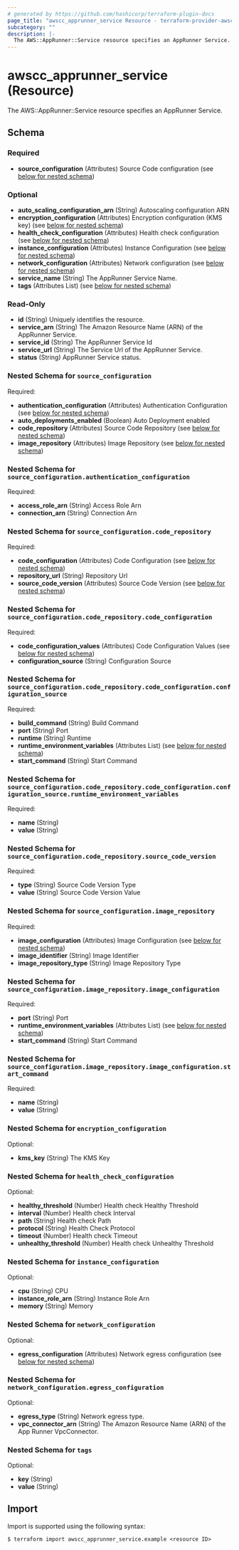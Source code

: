 ```yaml
---
# generated by https://github.com/hashicorp/terraform-plugin-docs
page_title: "awscc_apprunner_service Resource - terraform-provider-awscc"
subcategory: ""
description: |-
  The AWS::AppRunner::Service resource specifies an AppRunner Service.
---
```


# awscc_apprunner_service (Resource)

The AWS::AppRunner::Service resource specifies an AppRunner Service.



<!-- schema generated by tfplugindocs -->
## Schema

### Required

- **source_configuration** (Attributes) Source Code configuration (see [below for nested schema](#nestedatt--source_configuration))

### Optional

- **auto_scaling_configuration_arn** (String) Autoscaling configuration ARN
- **encryption_configuration** (Attributes) Encryption configuration (KMS key) (see [below for nested schema](#nestedatt--encryption_configuration))
- **health_check_configuration** (Attributes) Health check configuration (see [below for nested schema](#nestedatt--health_check_configuration))
- **instance_configuration** (Attributes) Instance Configuration (see [below for nested schema](#nestedatt--instance_configuration))
- **network_configuration** (Attributes) Network configuration (see [below for nested schema](#nestedatt--network_configuration))
- **service_name** (String) The AppRunner Service Name.
- **tags** (Attributes List) (see [below for nested schema](#nestedatt--tags))

### Read-Only

- **id** (String) Uniquely identifies the resource.
- **service_arn** (String) The Amazon Resource Name (ARN) of the AppRunner Service.
- **service_id** (String) The AppRunner Service Id
- **service_url** (String) The Service Url of the AppRunner Service.
- **status** (String) AppRunner Service status.

<a id="nestedatt--source_configuration"></a>
### Nested Schema for `source_configuration`

Required:

- **authentication_configuration** (Attributes) Authentication Configuration (see [below for nested schema](#nestedatt--source_configuration--authentication_configuration))
- **auto_deployments_enabled** (Boolean) Auto Deployment enabled
- **code_repository** (Attributes) Source Code Repository (see [below for nested schema](#nestedatt--source_configuration--code_repository))
- **image_repository** (Attributes) Image Repository (see [below for nested schema](#nestedatt--source_configuration--image_repository))

<a id="nestedatt--source_configuration--authentication_configuration"></a>
### Nested Schema for `source_configuration.authentication_configuration`

Required:

- **access_role_arn** (String) Access Role Arn
- **connection_arn** (String) Connection Arn


<a id="nestedatt--source_configuration--code_repository"></a>
### Nested Schema for `source_configuration.code_repository`

Required:

- **code_configuration** (Attributes) Code Configuration (see [below for nested schema](#nestedatt--source_configuration--code_repository--code_configuration))
- **repository_url** (String) Repository Url
- **source_code_version** (Attributes) Source Code Version (see [below for nested schema](#nestedatt--source_configuration--code_repository--source_code_version))

<a id="nestedatt--source_configuration--code_repository--code_configuration"></a>
### Nested Schema for `source_configuration.code_repository.code_configuration`

Required:

- **code_configuration_values** (Attributes) Code Configuration Values (see [below for nested schema](#nestedatt--source_configuration--code_repository--code_configuration--code_configuration_values))
- **configuration_source** (String) Configuration Source

<a id="nestedatt--source_configuration--code_repository--code_configuration--code_configuration_values"></a>
### Nested Schema for `source_configuration.code_repository.code_configuration.configuration_source`

Required:

- **build_command** (String) Build Command
- **port** (String) Port
- **runtime** (String) Runtime
- **runtime_environment_variables** (Attributes List) (see [below for nested schema](#nestedatt--source_configuration--code_repository--code_configuration--configuration_source--runtime_environment_variables))
- **start_command** (String) Start Command

<a id="nestedatt--source_configuration--code_repository--code_configuration--configuration_source--runtime_environment_variables"></a>
### Nested Schema for `source_configuration.code_repository.code_configuration.configuration_source.runtime_environment_variables`

Required:

- **name** (String)
- **value** (String)




<a id="nestedatt--source_configuration--code_repository--source_code_version"></a>
### Nested Schema for `source_configuration.code_repository.source_code_version`

Required:

- **type** (String) Source Code Version Type
- **value** (String) Source Code Version Value



<a id="nestedatt--source_configuration--image_repository"></a>
### Nested Schema for `source_configuration.image_repository`

Required:

- **image_configuration** (Attributes) Image Configuration (see [below for nested schema](#nestedatt--source_configuration--image_repository--image_configuration))
- **image_identifier** (String) Image Identifier
- **image_repository_type** (String) Image Repository Type

<a id="nestedatt--source_configuration--image_repository--image_configuration"></a>
### Nested Schema for `source_configuration.image_repository.image_configuration`

Required:

- **port** (String) Port
- **runtime_environment_variables** (Attributes List) (see [below for nested schema](#nestedatt--source_configuration--image_repository--image_configuration--runtime_environment_variables))
- **start_command** (String) Start Command

<a id="nestedatt--source_configuration--image_repository--image_configuration--runtime_environment_variables"></a>
### Nested Schema for `source_configuration.image_repository.image_configuration.start_command`

Required:

- **name** (String)
- **value** (String)





<a id="nestedatt--encryption_configuration"></a>
### Nested Schema for `encryption_configuration`

Optional:

- **kms_key** (String) The KMS Key


<a id="nestedatt--health_check_configuration"></a>
### Nested Schema for `health_check_configuration`

Optional:

- **healthy_threshold** (Number) Health check Healthy Threshold
- **interval** (Number) Health check Interval
- **path** (String) Health check Path
- **protocol** (String) Health Check Protocol
- **timeout** (Number) Health check Timeout
- **unhealthy_threshold** (Number) Health check Unhealthy Threshold


<a id="nestedatt--instance_configuration"></a>
### Nested Schema for `instance_configuration`

Optional:

- **cpu** (String) CPU
- **instance_role_arn** (String) Instance Role Arn
- **memory** (String) Memory


<a id="nestedatt--network_configuration"></a>
### Nested Schema for `network_configuration`

Optional:

- **egress_configuration** (Attributes) Network egress configuration (see [below for nested schema](#nestedatt--network_configuration--egress_configuration))

<a id="nestedatt--network_configuration--egress_configuration"></a>
### Nested Schema for `network_configuration.egress_configuration`

Optional:

- **egress_type** (String) Network egress type.
- **vpc_connector_arn** (String) The Amazon Resource Name (ARN) of the App Runner VpcConnector.



<a id="nestedatt--tags"></a>
### Nested Schema for `tags`

Optional:

- **key** (String)
- **value** (String)

## Import

Import is supported using the following syntax:

```shell
$ terraform import awscc_apprunner_service.example <resource ID>
```

